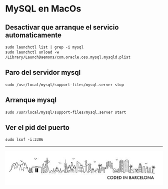 # MySQL en MacOs

## Desactivar que arranque el servicio automaticamente

```code
sudo launchctl list | grep -i mysql
sudo launchctl unload -w /Library/LaunchDaemons/com.oracle.oss.mysql.mysqld.plist
```

## Paro del servidor mysql

```code
sudo /usr/local/mysql/support-files/mysql.server stop
```

## Arranque mysql

```code
sudo /usr/local/mysql/support-files/mysql.server start
```

## Ver el pid del puerto

```code
sudo lsof -i:3306
```

---
<!-- Pit i Collons -->
![Coded In Barcelona](https://raw.githubusercontent.com/leguim-repo/leguim-repo/master/img/codedinbcn.png)
